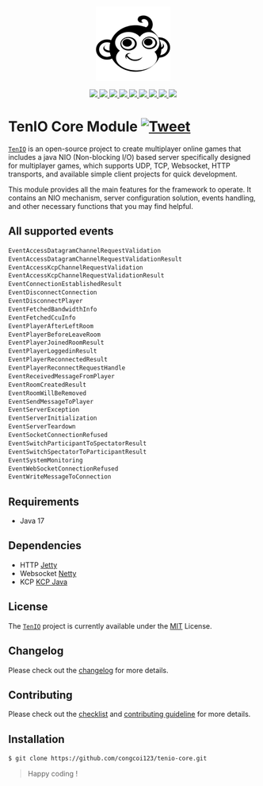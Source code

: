 <p align="center">
    <a href="#">
        <img src="https://github.com/congcoi123/tenio/blob/master/assets/tenio-github-logo.png">
    </a>
</p>
<p align="center">
    <a href="https://mvnrepository.com/artifact/io.github.congcoi123/tenio-core">
        <img src="https://img.shields.io/maven-central/v/io.github.congcoi123/tenio-core.svg">
    </a>
    <a href="https://javadoc.io/doc/io.github.congcoi123/tenio-core">
        <img src="https://javadoc.io/badge2/io.github.congcoi123/tenio-core/javadoc.svg">
    </a>
    <a href="LICENSE">
        <img src="https://img.shields.io/badge/license-MIT-blue.svg">
    </a>
    <a href="https://github.com/congcoi123/tenio-core/actions">
        <img src="https://github.com/congcoi123/tenio-core/actions/workflows/maven.yml/badge.svg">
    </a>    
    <a href="https://coveralls.io/github/congcoi123/tenio-core">
        <img src="https://coveralls.io/repos/github/congcoi123/tenio-core/badge.svg?branch=master">
    </a>
    <a href="#">
        <img src="https://img.shields.io/github/last-commit/congcoi123/tenio-core">
    </a>
    <a href="https://github.com/congcoi123/tenio-core/issues">
        <img src="https://img.shields.io/github/issues/congcoi123/tenio-core">
    </a>
    <a href="CONTRIBUTING.md">
        <img src="https://img.shields.io/badge/PRs-welcome-brightgreen.svg">
    </a>
    <a href="https://discord.gg/ybkNU87Psy">
        <img src="https://img.shields.io/discord/1146091189456613407?logo=discord&logoColor=white">
    </a>
</p>

# TenIO Core Module [![Tweet](https://img.shields.io/twitter/url/http/shields.io.svg?style=social)](https://twitter.com/intent/tweet?text=TenIO%20is%20a%20java%20NIO%20based%20server%20specifically%20designed%20for%20multiplayer%20games.%0D%0A&url=https://github.com/congcoi123/tenio%0D%0A&hashtags=tenio,java,gameserver,multiplayer,nio,netty,jetty,msgpack,cocos2dx,unity,libgdx,phaserjs%0D%0A&via=congcoi123)
[`TenIO`](https://github.com/congcoi123/tenio) is an open-source project to create multiplayer online games that includes a java NIO (Non-blocking I/O) 
based server specifically designed for multiplayer games, which supports UDP, TCP, Websocket, HTTP transports, and available simple client projects for quick development.

This module provides all the main features for the framework to operate. It contains an NIO mechanism, server configuration solution, events handling, and other necessary functions that you may find helpful.

## All supported events
```txt
EventAccessDatagramChannelRequestValidation
EventAccessDatagramChannelRequestValidationResult
EventAccessKcpChannelRequestValidation
EventAccessKcpChannelRequestValidationResult
EventConnectionEstablishedResult
EventDisconnectConnection
EventDisconnectPlayer
EventFetchedBandwidthInfo
EventFetchedCcuInfo
EventPlayerAfterLeftRoom
EventPlayerBeforeLeaveRoom
EventPlayerJoinedRoomResult
EventPlayerLoggedinResult
EventPlayerReconnectedResult
EventPlayerReconnectRequestHandle
EventReceivedMessageFromPlayer
EventRoomCreatedResult
EventRoomWillBeRemoved
EventSendMessageToPlayer
EventServerException
EventServerInitialization
EventServerTeardown
EventSocketConnectionRefused
EventSwitchParticipantToSpectatorResult
EventSwitchSpectatorToParticipantResult
EventSystemMonitoring
EventWebSocketConnectionRefused
EventWriteMessageToConnection
```

## Requirements
- Java 17

## Dependencies
- HTTP [Jetty](https://eclipse.dev/jetty)
- Websocket [Netty](https://netty.io)
- KCP [KCP Java](https://github.com/l42111996/java-Kcp)

## License
The [`TenIO`](https://github.com/congcoi123/tenio) project is currently available under the [MIT](LICENSE) License.

## Changelog
Please check out the [changelog](CHANGELOG.md) for more details.

## Contributing
Please check out the [checklist](CHECKLIST.md) and [contributing guideline](CONTRIBUTING.md) for more details.

## Installation
```sh
$ git clone https://github.com/congcoi123/tenio-core.git
```

> Happy coding !
